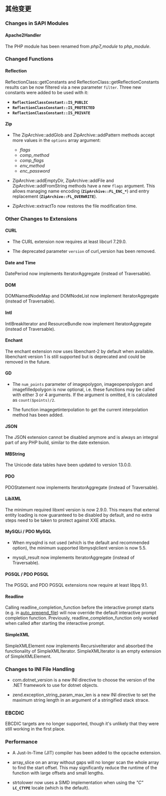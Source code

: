 其他变更
--------

### Changes in SAPI Modules

#### Apache2Handler

The PHP module has been renamed from *php7\_module* to *php\_module*.

### Changed Functions

#### Reflection

<span class="methodname">ReflectionClass::getConstants</span> and <span
class="methodname">ReflectionClass::getReflectionConstants</span>
results can be now filtered via a new parameter `filter`. Three new
constants were added to be used with it:

-   **`ReflectionClassConstant::IS_PUBLIC`**
-   **`ReflectionClassConstant::IS_PROTECTED`**
-   **`ReflectionClassConstant::IS_PRIVATE`**

#### Zip

-   The <span class="methodname">ZipArchive::addGlob</span> and <span
    class="methodname">ZipArchive::addPattern</span> methods accept more
    values in the `options` array argument:

    -   *flags*
    -   *comp\_method*
    -   *comp\_flags*
    -   *env\_method*
    -   *enc\_password*

-   <span class="methodname">ZipArchive::addEmptyDir</span>, <span
    class="methodname">ZipArchive::addFile</span> and <span
    class="methodname">ZipArchive::addFromString</span> methods have a
    new `flags` argument. This allows managing name encoding
    (**`ZipArchive::FL_ENC_*`**) and entry replacement
    (**`ZipArchive::FL_OVERWRITE`**).

-   <span class="methodname">ZipArchive::extractTo</span> now restores
    the file modification time.

### Other Changes to Extensions

#### CURL

-   The CURL extension now requires at least libcurl 7.29.0.

-   The deprecated parameter `version` of <span
    class="function">curl\_version</span> has been removed.

#### Date and Time

<span class="classname">DatePeriod</span> now implements <span
class="interfacename">IteratorAggregate</span> (instead of <span
class="interfacename">Traversable</span>).

#### DOM

<span class="classname">DOMNamedNodeMap</span> and <span
class="classname">DOMNodeList</span> now implement <span
class="interfacename">IteratorAggregate</span> (instead of <span
class="interfacename">Traversable</span>).

#### Intl

<span class="classname">IntlBreakIterator</span> and <span
class="classname">ResourceBundle</span> now implement <span
class="interfacename">IteratorAggregate</span> (instead of <span
class="interfacename">Traversable</span>).

#### Enchant

The enchant extension now uses libenchant-2 by default when available.
libenchant version 1 is still supported but is deprecated and could be
removed in the future.

#### GD

-   The `num_points` parameter of <span
    class="function">imagepolygon</span>, <span
    class="function">imageopenpolygon</span> and <span
    class="function">imagefilledpolygon</span> is now optional, i.e.
    these functions may be called with either 3 or 4 arguments. If the
    argument is omitted, it is calculated as `count($points)/2`.

-   The function <span class="function">imagegetinterpolation</span> to
    get the current interpolation method has been added.

#### JSON

The JSON extension cannot be disabled anymore and is always an integral
part of any PHP build, similar to the date extension.

#### MBString

The Unicode data tables have been updated to version 13.0.0.

#### PDO

<span class="classname">PDOStatement</span> now implements <span
class="interfacename">IteratorAggregate</span> (instead of <span
class="interfacename">Traversable</span>).

#### LibXML

The minimum required libxml version is now 2.9.0. This means that
external entity loading is now guaranteed to be disabled by default, and
no extra steps need to be taken to protect against XXE attacks.

#### MySQLi / PDO MySQL

-   When mysqlnd is not used (which is the default and recommended
    option), the minimum supported libmysqlclient version is now 5.5.

-   <span class="classname">mysqli\_result</span> now implements <span
    class="interfacename">IteratorAggregate</span> (instead of <span
    class="interfacename">Traversable</span>).

#### PGSQL / PDO PGSQL

The PGSQL and PDO PGSQL extensions now require at least libpq 9.1.

#### Readline

Calling <span class="function">readline\_completion\_function</span>
before the interactive prompt starts (e.g. in
<a href="/ini/core.html#ini.auto-prepend-file" class="link">auto_prepend_file</a>)
will now override the default interactive prompt completion function.
Previously, <span class="function">readline\_completion\_function</span>
only worked when called after starting the interactive prompt.

#### SimpleXML

<span class="classname">SimpleXMLElement</span> now implements <span
class="interfacename">RecursiveIterator</span> and absorbed the
functionality of <span class="classname">SimpleXMLIterator</span>. <span
class="classname">SimpleXMLIterator</span> is an empty extension of
<span class="classname">SimpleXMLElement</span>.

### Changes to INI File Handling

-   com.dotnet\_version is a new INI directive to choose the version of
    the .NET framework to use for <span class="classname">dotnet</span>
    objects.

-   zend.exception\_string\_param\_max\_len is a new INI directive to
    set the maximum string length in an argument of a stringified stack
    strace.

### EBCDIC

EBCDIC targets are no longer supported, though it's unlikely that they
were still working in the first place.

### Performance

-   A Just-In-Time (JIT) compiler has been added to the opcache
    extension.

-   <span class="function">array\_slice</span> on an array without gaps
    will no longer scan the whole array to find the start offset. This
    may significantly reduce the runtime of the function with large
    offsets and small lengths.

-   <span class="function">strtolower</span> now uses a SIMD
    implementation when using the *"C"* **`LC_CTYPE`** locale (which is
    the default).
